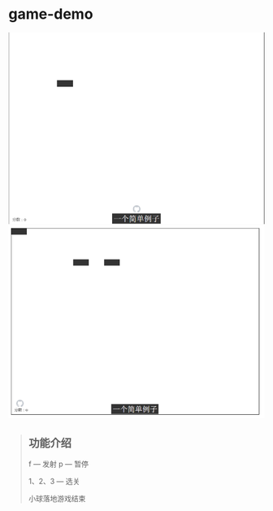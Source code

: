 # game-demo

![game](/static/img/show.png)
![game](/static/img/show2.png)





> ## 功能介绍
>
> f — 发射
> p — 暂停
>
> 1、2、3 — 选关
>
> 小球落地游戏结束


